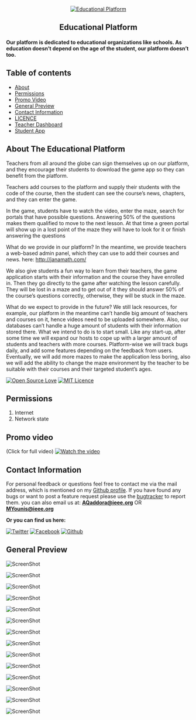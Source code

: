 <p align="center">
  <a href="https://github.com/AQaddora/EducationalPlatform/">
    <img src="https://raw.githubusercontent.com/AQaddora/EducationalPlatform/master/sceenshots/10.PNG" alt="Educational Platform">
  </a>
  <h2 align="center">Educational Platform</h2>
</p>
<p align="center">
    <h4>Our platform is dedicated to educational organizations like schools. As education doesn’t depend on the age of the student, our platform doesn’t too.

</p>

## Table of contents
- [About](#about-the-educational-platform)
- [Permissions](#permissions)
- [Promo Video](#promo-video)
- [General Preview](#general-preview)
- [Contact Information](#contact-information)
- [LICENCE](https://github.com/AQaddora/EducationalPlatform/blob/master/LICENSE.md)
- [Teacher Dashboard](http://janamath.com/)
- [Student App](https://drive.google.com/open?id=11skea61cdXOnfASeSv64AccVHgI87i0k)

## About The Educational Platform

Teachers from all around the globe can sign themselves up on our platform, and they encourage their students to download the game app so they can benefit from the platform.

Teachers add courses to the platform and supply their students with the code of the course, then the student can see the course’s news, chapters, and they can enter the game.

In the game, students have to watch the video, enter the maze, search for portals that have possible questions. Answering 50% of the questions makes them qualified to move to the next lesson. At that time a green portal will show up in a lost point of the maze they will have to look for it or finish answering the questions

What do we provide in our platform? In the meantime, we provide teachers a web-based admin panel, which they can use to add their courses and news. here: http://janamath.com/

We also give students a fun way to learn from their teachers, the game application starts with their information and the course they have enrolled in. Then they go directly to the game after watching the lesson carefully. They will be lost in a maze and to get out of it they should answer 50% of the course’s questions correctly, otherwise, they will be stuck in the maze.

What do we expect to provide in the future? We still lack resources, for example, our platform in the meantime can’t handle big amount of teachers and courses on it, hence videos need to be uploaded somewhere. Also, our databases can’t handle a huge amount of students with their information stored there. What we intend to do is to start small. Like any start-up, after some time we will expand our hosts to cope up with a larger amount of students and teachers with more courses. Platform-wise we will track bugs daily, and add some features depending on the feedback from users. Eventually, we will add more mazes to make the application less boring, also we will add the ability to change the maze environment by the teacher to be suitable with their courses and their targeted student’s ages.

[![Open Source Love](https://badges.frapsoft.com/os/v1/open-source-175x29.png?v=103)]()
[![MIT Licence](https://badges.frapsoft.com/os/mit/mit-125x28.png?v=103)](https://github.com/AQaddora/EducationalPlatform/blob/master/LICENSE.md)


## Permissions

1. Internet
2. Network state


## Promo video 
(Click for full video)
[![Watch the video](https://raw.githubusercontent.com/AQaddora/EducationalPlatform/master/sceenshots/2.PNG)](https://youtu.be/N_pD-bsX4Wc)


## Contact Information
For personal feedback or questions feel free to contact me via the mail address, which is mentioned on my [Github profile](https://github.com/AQaddora). If you have found any bugs or want to post a feature request please use the [bugtracker](https://github.com/AQaddora/EducationalPlatform/issues) to report them.
you can also email us at: **AQaddora@ieee.org** OR **MYounis@ieee.org**

**Or you can find us here:**

[![Twitter](https://github.frapsoft.com/social/twitter.png)](https://twitter.com/AQaddora96)
[![Facebook](https://github.frapsoft.com/social/facebook.png)](https://www.facebook.com/GamerBoxStudios/)
[![Github](https://github.frapsoft.com/social/github.png)](https://github.com/AQaddora/)




## General Preview

![ScreenShot](https://github.com/AQaddora/EducationalPlatform/blob/master/sceenshots/1.PNG?raw=true)

![ScreenShot](https://github.com/AQaddora/EducationalPlatform/blob/master/sceenshots/2.PNG?raw=true)

![ScreenShot](https://github.com/AQaddora/EducationalPlatform/blob/master/sceenshots/3.PNG?raw=true)

![ScreenShot](https://github.com/AQaddora/EducationalPlatform/blob/master/sceenshots/4.PNG?raw=true)

![ScreenShot](https://github.com/AQaddora/EducationalPlatform/blob/master/sceenshots/5.PNG?raw=true)

![ScreenShot](https://github.com/AQaddora/EducationalPlatform/blob/master/sceenshots/6.PNG?raw=true)

![ScreenShot](https://github.com/AQaddora/EducationalPlatform/blob/master/sceenshots/7.PNG?raw=true)

![ScreenShot](https://github.com/AQaddora/EducationalPlatform/blob/master/sceenshots/8.PNG?raw=true)

![ScreenShot](https://github.com/AQaddora/EducationalPlatform/blob/master/sceenshots/9.PNG?raw=true)

![ScreenShot](https://github.com/AQaddora/EducationalPlatform/blob/master/sceenshots/10.PNG?raw=true)

![ScreenShot](https://github.com/AQaddora/EducationalPlatform/blob/master/sceenshots/11.PNG?raw=true)

![ScreenShot](https://github.com/AQaddora/EducationalPlatform/blob/master/sceenshots/12.PNG?raw=true)

![ScreenShot](https://github.com/AQaddora/EducationalPlatform/blob/master/sceenshots/13.PNG?raw=true)

![ScreenShot](https://github.com/AQaddora/EducationalPlatform/blob/master/sceenshots/14.PNG?raw=true)
